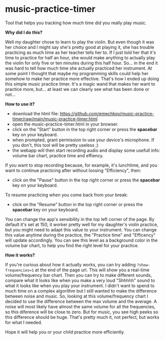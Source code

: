 # music-practice-timer
Tool that helps you tracking how much time did you really play music.

**Why did I do this?**

Well my daughter chose to learn to play the violin.
But even though it was her choice and I might say she's pretty good at playing it, she has trouble practicing as much time as her teacher tells her to.
If I just told her that it's time to practice for half an hour, she would make anything to actually play the violin for only five or ten minutes during this half hour.
So... in the end it was hard to tell how much time she actually practiced her instrument.
At some point I thought that maybe my programming skills could help her somehow to make her practice more effective.
That's how I ended up doing this simple music practice timer.
It's a magic wand that makes her want to practice more, but... at least we can clearly see what has been done or not...

**How to use it?**

* download the html file: https://github.com/emechkov/music-practice-timer/raw/main/music-practice-timer.html
* open the music-practice-timer.html in your browser.
* click on the "Start" button in the top right corner or press the **spacebar** key on your keyboard.
* when prompted, grant permission to use your device's microphone. If you don't, this tool will be pretty useless ;)
* the webapp will then start recording audio and display some usefull info: volume bar chart, practice time and effiency.

If you want to stop recording because, for example, it's lunchtime, and you want to continue practicing after without loosing "Efficiency", then:
* click on the "Pause" button in the top right corner or press the **spacebar** key on your keyboard.

To resume practicing when you come back from your break:
* click on the "Resume" button in the top right corner or press the **spacebar** key on your keyboard.

You can change the app's sensibility in the top left corner of the page. By default it's set at 150, it worker pretty well for my daughter's violin practice, but you might need to adapt this value to your instrument.
You can change this value anytime during the practice, the "Practice time" and "Efficency" will update accordingly.
You can see this level as a background color in the volume bar chart, to help you find the right level for your practice.

**How it works?**

If you're curious about how it actually works, you can try adding `?show-frequencies=1` at the end of the page url.
This will show you a real-time volume/frequency bar chart.
Then you can try to make different sounds, compare what it looks like when you make a very loud "Shhhhh" sound to what it looks like when you play your instrument.
I didn't want to spend to much time on a complex algorithm but I still wanted to make the difference between noise and music.
So, looking at this volume/frequency chart I decided to use the difference between the max volume and the average.
A noise will most likely have almost the same volume for all the frequencies, so this diference will be close to zero.
But for music, you see high peeks so this difference should be huge.
That's pretty much it, not perfect, but works for what I needed.

Hope it will help you or your child practice more efficiently.
